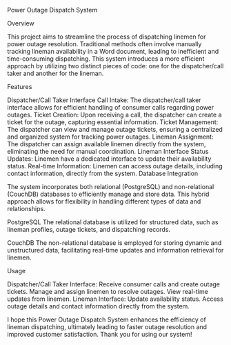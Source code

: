 Power Outage Dispatch System

Overview

This project aims to streamline the process of dispatching linemen for power outage resolution. Traditional methods often involve manually tracking lineman availability in a Word document, leading to inefficient and time-consuming dispatching. This system introduces a more efficient approach by utilizing two distinct pieces of code: one for the dispatcher/call taker and another for the lineman.

Features

Dispatcher/Call Taker Interface
Call Intake: The dispatcher/call taker interface allows for efficient handling of consumer calls regarding power outages.
Ticket Creation: Upon receiving a call, the dispatcher can create a ticket for the outage, capturing essential information.
Ticket Management: The dispatcher can view and manage outage tickets, ensuring a centralized and organized system for tracking power outages.
Lineman Assignment: The dispatcher can assign available linemen directly from the system, eliminating the need for manual coordination.
Lineman Interface
Status Updates: Linemen have a dedicated interface to update their availability status.
Real-time Information: Linemen can access outage details, including contact information, directly from the system.
Database Integration

The system incorporates both relational (PostgreSQL) and non-relational (CouchDB) databases to efficiently manage and store data. This hybrid approach allows for flexibility in handling different types of data and relationships.

PostgreSQL
The relational database is utilized for structured data, such as lineman profiles, outage tickets, and dispatching records.

CouchDB
The non-relational database is employed for storing dynamic and unstructured data, facilitating real-time updates and information retrieval for linemen.

Usage

Dispatcher/Call Taker Interface:
Receive consumer calls and create outage tickets.
Manage and assign linemen to resolve outages.
View real-time updates from linemen.
Lineman Interface:
Update availability status.
Access outage details and contact information directly from the system.

I hope this Power Outage Dispatch System enhances the efficiency of lineman dispatching, ultimately leading to faster outage resolution and improved customer satisfaction. Thank you for using our system!
